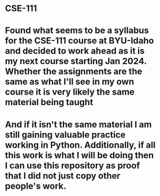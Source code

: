 # CSE-111

# Found what seems to be a syllabus for the CSE-111 course at BYU-Idaho and decided to work ahead as it is my next course starting Jan 2024. Whether the assignments are the same as what I'll see in my own course it is very likely the same material being taught
# And if it isn't the same material I am still gaining valuable practice working in Python. Additionally, if all this work is what I will be doing then I can use this repository as proof that I did not just copy other people's work.
